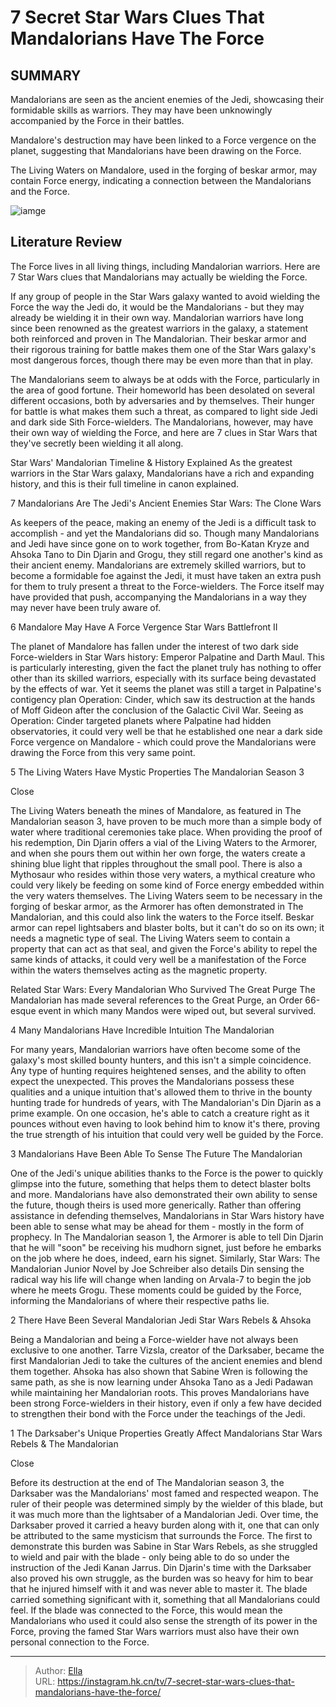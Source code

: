 # 7 Secret Star Wars Clues That Mandalorians Have The Force


## SUMMARY 


 Mandalorians are seen as the ancient enemies of the Jedi, showcasing their formidable skills as warriors. They may have been unknowingly accompanied by the Force in their battles. 


 Mandalore&#39;s destruction may have been linked to a Force vergence on the planet, suggesting that Mandalorians have been drawing on the Force. 


 The Living Waters on Mandalore, used in the forging of beskar armor, may contain Force energy, indicating a connection between the Mandalorians and the Force. 

![iamge](https://static1.srcdn.com/wordpress/wp-content/uploads/2024/01/img_58f4dc9bc24d-1.jpeg)

## Literature Review
The Force lives in all living things, including Mandalorian warriors. Here are 7 Star Wars clues that Mandalorians may actually be wielding the Force.




If any group of people in the Star Wars galaxy wanted to avoid wielding the Force the way the Jedi do, it would be the Mandalorians - but they may already be wielding it in their own way. Mandalorian warriors have long since been renowned as the greatest warriors in the galaxy, a statement both reinforced and proven in The Mandalorian. Their beskar armor and their rigorous training for battle makes them one of the Star Wars galaxy&#39;s most dangerous forces, though there may be even more than that in play.


The Mandalorians seem to always be at odds with the Force, particularly in the area of good fortune. Their homeworld has been desolated on several different occasions, both by adversaries and by themselves. Their hunger for battle is what makes them such a threat, as compared to light side Jedi and dark side Sith Force-wielders. The Mandalorians, however, may have their own way of wielding the Force, and here are 7 clues in Star Wars that they&#39;ve secretly been wielding it all along.


 Star Wars&#39; Mandalorian Timeline &amp; History Explained 
As the greatest warriors in the Star Wars galaxy, Mandalorians have a rich and expanding history, and this is their full timeline in canon explained.













 








 7  Mandalorians Are The Jedi&#39;s Ancient Enemies 
Star Wars: The Clone Wars
        

As keepers of the peace, making an enemy of the Jedi is a difficult task to accomplish - and yet the Mandalorians did so. Though many Mandalorians and Jedi have since gone on to work together, from Bo-Katan Kryze and Ahsoka Tano to Din Djarin and Grogu, they still regard one another&#39;s kind as their ancient enemy. Mandalorians are extremely skilled warriors, but to become a formidable foe against the Jedi, it must have taken an extra push for them to truly present a threat to the Force-wielders. The Force itself may have provided that push, accompanying the Mandalorians in a way they may never have been truly aware of.





 6  Mandalore May Have A Force Vergence 
Star Wars Battlefront II
        

The planet of Mandalore has fallen under the interest of two dark side Force-wielders in Star Wars history: Emperor Palpatine and Darth Maul. This is particularly interesting, given the fact the planet truly has nothing to offer other than its skilled warriors, especially with its surface being devastated by the effects of war. Yet it seems the planet was still a target in Palpatine&#39;s contigency plan Operation: Cinder, which saw its destruction at the hands of Moff Gideon after the conclusion of the Galactic Civil War. Seeing as Operation: Cinder targeted planets where Palpatine had hidden observatories, it could very well be that he established one near a dark side Force vergence on Mandalore - which could prove the Mandalorians were drawing the Force from this very same point.





 5  The Living Waters Have Mystic Properties 
The Mandalorian Season 3


Close







The Living Waters beneath the mines of Mandalore, as featured in The Mandalorian season 3, have proven to be much more than a simple body of water where traditional ceremonies take place. When providing the proof of his redemption, Din Djarin offers a vial of the Living Waters to the Armorer, and when she pours them out within her own forge, the waters create a shining blue light that ripples throughout the small pool. There is also a Mythosaur who resides within those very waters, a mythical creature who could very likely be feeding on some kind of Force energy embedded within the very waters themselves.
The Living Waters seem to be necessary in the forging of beskar armor, as the Armorer has often demonstrated in The Mandalorian, and this could also link the waters to the Force itself. Beskar armor can repel lightsabers and blaster bolts, but it can&#39;t do so on its own; it needs a magnetic type of seal. The Living Waters seem to contain a property that can act as that seal, and given the Force&#39;s ability to repel the same kinds of attacks, it could very well be a manifestation of the Force within the waters themselves acting as the magnetic property.
            
Related
 Star Wars: Every Mandalorian Who Survived The Great Purge 
The Mandalorian has made several references to the Great Purge, an Order 66-esque event in which many Mandos were wiped out, but several survived.









 4  Many Mandalorians Have Incredible Intuition 
The Mandalorian
        

For many years, Mandalorian warriors have often become some of the galaxy&#39;s most skilled bounty hunters, and this isn&#39;t a simple coincidence. Any type of hunting requires heightened senses, and the ability to often expect the unexpected. This proves the Mandalorians possess these qualities and a unique intuition that&#39;s allowed them to thrive in the bounty hunting trade for hundreds of years, with The Mandalorian&#39;s Din Djarin as a prime example. On one occasion, he&#39;s able to catch a creature right as it pounces without even having to look behind him to know it&#39;s there, proving the true strength of his intuition that could very well be guided by the Force.





 3  Mandalorians Have Been Able To Sense The Future 
The Mandalorian
        

One of the Jedi&#39;s unique abilities thanks to the Force is the power to quickly glimpse into the future, something that helps them to detect blaster bolts and more. Mandalorians have also demonstrated their own ability to sense the future, though theirs is used more generically. Rather than offering assistance in defending themselves, Mandalorians in Star Wars history have been able to sense what may be ahead for them - mostly in the form of prophecy.
In The Mandalorian season 1, the Armorer is able to tell Din Djarin that he will &#34;soon&#34; be receiving his mudhorn signet, just before he embarks on the job where he does, indeed, earn his signet. Similarly, Star Wars: The Mandalorian Junior Novel by Joe Schreiber also details Din sensing the radical way his life will change when landing on Arvala-7 to begin the job where he meets Grogu. These moments could be guided by the Force, informing the Mandalorians of where their respective paths lie.





 2  There Have Been Several Mandalorian Jedi 
Star Wars Rebels &amp; Ahsoka
        

Being a Mandalorian and being a Force-wielder have not always been exclusive to one another. Tarre Vizsla, creator of the Darksaber, became the first Mandalorian Jedi to take the cultures of the ancient enemies and blend them together. Ahsoka has also shown that Sabine Wren is following the same path, as she is now learning under Ahsoka Tano as a Jedi Padawan while maintaining her Mandalorian roots. This proves Mandalorians have been strong Force-wielders in their history, even if only a few have decided to strengthen their bond with the Force under the teachings of the Jedi.





 1  The Darksaber&#39;s Unique Properties Greatly Affect Mandalorians 
Star Wars Rebels &amp; The Mandalorian


Close







Before its destruction at the end of The Mandalorian season 3, the Darksaber was the Mandalorians&#39; most famed and respected weapon. The ruler of their people was determined simply by the wielder of this blade, but it was much more than the lightsaber of a Mandalorian Jedi. Over time, the Darksaber proved it carried a heavy burden along with it, one that can only be attributed to the same mysticism that surrounds the Force.
The first to demonstrate this burden was Sabine in Star Wars Rebels, as she struggled to wield and pair with the blade - only being able to do so under the instruction of the Jedi Kanan Jarrus. Din Djarin&#39;s time with the Darksaber also proved his own struggle, as the burden was so heavy for him to bear that he injured himself with it and was never able to master it. The blade carried something significant with it, something that all Mandalorians could feel. If the blade was connected to the Force, this would mean the Mandalorians who used it could also sense the strength of its power in the Force, proving the famed Star Wars warriors must also have their own personal connection to the Force.

---

> Author: [Ella](https://instagram.hk.cn/)  
> URL: https://instagram.hk.cn/tv/7-secret-star-wars-clues-that-mandalorians-have-the-force/  

